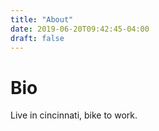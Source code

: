 ```yaml
---
title: "About"
date: 2019-06-20T09:42:45-04:00
draft: false
---
```


# Bio
Live in cincinnati, bike to work.